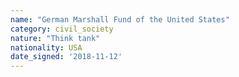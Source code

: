 ```yaml
---
name: "German Marshall Fund of the United States"
category: civil_society
nature: "Think tank"
nationality: USA
date_signed: '2018-11-12'
---
```

    